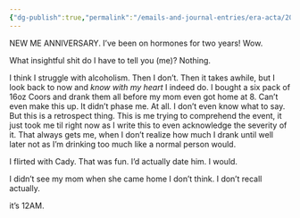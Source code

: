 ```yaml
---
{"dg-publish":true,"permalink":"/emails-and-journal-entries/era-acta/2025-09-05-o-two-years/"}
---
```


NEW ME ANNIVERSARY. I’ve been on hormones for two years! Wow. 

What insightful shit do I have to tell you (me)?
	Nothing.

I think I struggle with alcoholism. Then I don’t. Then it takes awhile, but I look back to now and *know with my heart* I indeed do. I bought a six pack of 16oz Coors and drank them all before my mom even got home at 8. Can’t even make this up. It didn’t phase me. At all. I don’t even know what to say. But this is a retrospect thing. This is me trying to comprehend the event, it just took me til right now as I write this to even acknowledge the severity of it. That always gets me, when I don’t realize how much I drank until well later not as I’m drinking too much like a normal person would.

I flirted with Cady. That was fun. I’d actually date him. I would.

I didn’t see my mom when she came home I don’t think. I don’t recall actually.

it’s 12AM.